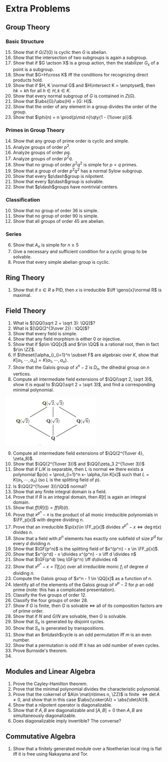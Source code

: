 # Extra Problems

## Group Theory

### Basic Structure


15. Show that if $G/Z(G)$ is cyclic then $G$ is abelian.
16. Show that the intersection of two subgroups is again a subgroup.
17. Show that if $G \actson X$ is a group action, then the stabilizer $G_x$ of a point is a subgroup.
3. Show that $G=H\cross K$ iff the conditions for recognizing direct products hold.
4. Show that if $H, K \normal G$ and $H\intersect K = \emptyset$, then $hk=kh$ for all $h\in H,k\in K$.
9. Show that every normal subgroup of $G$ is contained in $Z(G)$.
13. Show that $\abs{G}/\abs{H} = [G: H]$.
14. Show that the order of any element in a group divides the order of the group.
15. Show that $\phi(n) = n \prod{p\mid n}\qty{1 - {1\over p}}$.

### Primes in Group Theory

14. Show that any group of prime order is cyclic and simple.
4. Analyze groups of order $p^2$.
7. Analyze groups of order $pq$.
7. Analyze groups of order $p^2 q$.
8. Show that no group of order $p^2 q^2$ is simple for $p<q$ primes.
8. Show that a group of order $p^2 q^2$ has a normal Sylow subgroup. 
8. Show that every $p\dash$group is nilpotent.
8. Show that every $p\dash$group is solvable.
6. Show that $p\dash$groups have nontrivial centers.

### Classification

10. Show that no group of order 36 is simple.
10. Show that no group of order 90 is simple.
11. Show that all groups of order 45 are abelian.


### Series

6. Show that $A_n$ is simple for $n\geq 5$
8. Give a necessary and sufficient condition for a cyclic group to be solvable.
9. Prove that every simple abelian group is cyclic.

## Ring Theory

1. Show that if $x\in R$ a PID, then $x$ is irreducible $\iff \gens{x}\normal R$ is maximal.

## Field Theory

1. What is $[\QQ(\sqrt 2 + \sqrt 3): \QQ]$?
2. What is $[\QQ(2^{3\over 2}) : \QQ]$?
3. Show that every field is simple.
4. Show that any field morphism is either 0 or injective.
5. Show that if $p\in \QQ[x]$ and $r\in \QQ$ is a rational root, then in fact $r\in \ZZ$.
6. If $\theset{\alpha_i}_{i=1}^n \subset F$ are algebraic over $K$, show that $K[\alpha_1, \cdots, \alpha_n] = K(\alpha_1, \cdots, \alpha_n)$.
7. Show that the Galois group of $x^n - 2$ is $D_n$, the dihedral group on $n$ vertices.
8. Compute all intermediate field extensions of $\QQ(\sqrt 2, \sqrt 3)$, show it is equal to $\QQ(\sqrt 2 + \sqrt 3)$, and find a corresponding minimal polynomial.
 
  ![](figures/image_2020-06-01-20-56-35.png)

9. Compute all intermediate field extensions of $\QQ(2^{1\over 4}, \zeta_8)$.
10. Show that $\QQ(2^{1\over 3})$ and $\QQ(\zeta_3 2^{1\over 3})$
11. Show that if $L/K$ is separable, then $L$ is normal $\iff$ there exists a polynomial $p(x) = \prod_{i=1}^n x- \alpha_i\in K[x]$ such that $L = K(\alpha_1, \cdots, \alpha_n)$ (so $L$ is the splitting field of $p$).
12. Is $\QQ(2^{1\over 3})/\QQ$ normal? 
13. Show that any finite integral domain is a field.
14. Prove that if $R$ is an integral domain, then $R[t]$ is again an integral domain.
15. Show that $ff(R[t]) = ff(R)(t)$.
16. Prove that $x^{p^n}-x$ is the product of all monic irreducible polynomials in $\FF_p[x]$ with degree dividing $n$.
17. Prove that an irreducible $\pi(x)\in \FF_p[x]$ divides $x^{p^n}-x \iff \deg \pi(x)$ divides $n$.
18. Show that a field with $p^n$ elements has exactly one subfield of size $p^d$ for every $d$ dividing $n$.
19. Show that  $\GF(p^n)$ is the splitting field of $x^{p^n} - x \in \FF_p[x]$.
20. Show that $x^{p^d} - x \divides x^{p^n} - x \iff d \divides n$
21. Show that $\GF(p^d) \leq \GF(p^n) \iff d\divides n$
22. Show that $x^{p^n} - x = \prod f_i(x)$ over all irreducible monic $f_i$ of degree $d$ dividing $n$.
23. Compute the Galois group of $x^n - 1 \in \QQ[x]$ as a function of $n$.
24. Identify all of the elements of the Galois group of $x^p-2$ for $p$ an odd prime (note: this has a complicated presentation).
25. Classify the five groups of order 12.
25. Classify the four groups of order 28.
26. Show if $G$ is finite, then $G$ is solvable $\iff$ all of its composition factors are of prime order.
27. Show that if $N$ and $G/N$ are solvable, then $G$ is solvable.
28. Show that $S_n$ is generated by disjoint cycles.
28. Show that $S_n$ is generated by transpositions.
29. Show that an $m\dash$cycle is an odd permutation iff $m$ is an even number.
30. Show that a permutation is odd iff it has an odd number of even cycles.
31. Prove Burnside's theorem.
32. 

## Modules and Linear Algebra

1. Prove the Cayley-Hamilton theorem.
2. Prove that the minimal polynomial divides the characteristic polynomial.
3. Prove that the cokernel of $A\in \mat(n\times n, \ZZ)$ is finite $\iff \det A \neq 0$, and show that in this case $\abs{\coker(A)} = \abs{\det(A)}$.
4. Show that a nilpotent operator is diagonalizable.
5. Show that if $A,B$ are diagonalizable and $[A, B] = 0$ then $A,B$ are simultaneously diagonalizable.
6. Does diagonalizable imply invertible? The converse?

## Commutative Algebra

1. Show that a finitely generated module over a Noetherian local ring is flat iff it is free using Nakayama and Tor.
